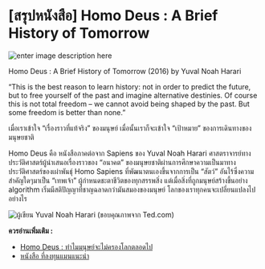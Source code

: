 
[สรุปหนังสือ] Homo Deus : A Brief History of Tomorrow
===

![enter image description here](https://www.panasm.com/wp-content/uploads/2018/10/Homo-Deus-2016-Yuval-Noah-Harari.jpg)

Homo Deus : A Brief History of Tomorrow (2016)
by Yuval Noah Harari

 “This is the best reason to learn history: not in order to predict the future, but to free yourself of the past and imagine alternative destinies. Of course this is not total freedom – we cannot avoid being shaped by the past. But some freedom is better than none.” 

เมื่อเราเข้าใจ “เรื่องราวที่แท้จริง” ของมนุษย์ เมื่อนั้นเราก็จะเข้าใจ “เป้าหมาย” ของการเดินทางของมนุษยชาติ

Homo Deus คือ หนังสือภาคต่อจาก Sapiens ของ Yuval Noah Harari ศาสตราจารย์ทางประวัติศาสตร์ผู้นำเสนอเรื่องราวของ “อนาคต” ของมนุษยชาติผ่านการศึกษาความเป็นมาทางประวัติศาสตร์ของเผ่าพันธุ์ Homo Sapiens ที่พัฒนาตนเองขึ้นจากการเป็น “สัตว์” อันไร้ซึ่งความสำคัญใดๆมาเป็น “เทพเจ้า” ผู้กำหนดชะตาชีวิตของทุกสรรพสิ่ง แต่เมื่อสิ่งที่ถูกมนุษย์สร้างขึ้นอย่าง algorithm เริ่มมีสติปัญญาที่ชาญฉลาดกว่ามันสมองของมนุษย์ โลกของเราทุกคนจะเปลี่ยนแปลงไปอย่างไร

![ผู้เขียน Yuval Noah Harari (ขอบคุณภาพจาก Ted.com)](https://www.panasm.com/wp-content/uploads/2017/11/2a1d25fa549ff2378390613d4514ddc9fefec5c4_2880x1620.jpg)

**ควรอ่านเพิ่มเติม :**
- [Homo Deus : ทำไมมนุษย์จะไม่ครองโลกตลอดไป](https://www.the101.world/homo-deus/)
- [หนังสือ ที่ลงทุนแมนแนะนำ](https://www.longtunman.com/3144)
<!--stackedit_data:
eyJoaXN0b3J5IjpbLTE3OTYwNDA2OTksLTE5NzY1NTkxOV19
-->